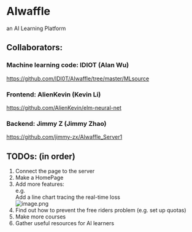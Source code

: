 # AIwaffle
an AI Learning Platform

## Collaborators:
###     Machine learning code: IDIOT (Alan Wu)
<https://github.com/IDl0T/AIwaffle/tree/master/MLsource>
        
### Frontend: AlienKevin (Kevin Li)
<https://github.com/AlienKevin/elm-neural-net>
        
### Backend: Jimmy Z (Jimmy Zhao)
<https://github.com/jimmy-zx/AIwaffle_Server1>
    
## TODOs: (in order)
1. Connect the page to the server
2. Make a HomePage
3. Add more features:   
e.g.  
Add a line chart tracing the real-time loss  
![image.png](https://i.loli.net/2019/12/18/SspIToRd6U13mE5.png)  
4. Find out how to prevent the free riders problem (e.g. set up quotas)  
5. Make more courses  
6. Gather useful resources for AI learners  
